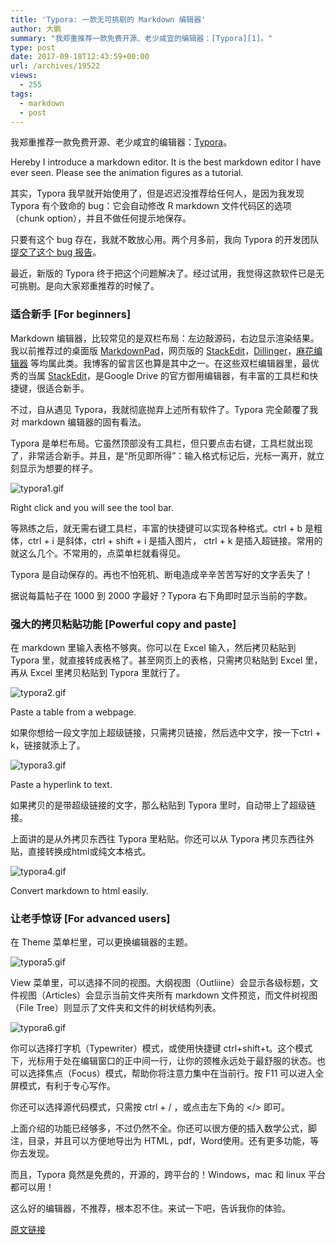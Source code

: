 ```yaml
---
title: 'Typora: 一款无可挑剔的 Markdown 编辑器'
author: 大鹏
summary: "我郑重推荐一款免费开源、老少咸宜的编辑器：[Typora][1]。"
type: post
date: 2017-09-18T12:43:59+00:00
url: /archives/19522
views:
  - 255
tags:
  - markdown
  - post
---
```

我郑重推荐一款免费开源、老少咸宜的编辑器：[Typora][1]。

Hereby I introduce a markdown editor. It is the best markdown editor I have ever seen. Please see the animation figures as a tutorial.

其实，Typora 我早就开始使用了，但是迟迟没推荐给任何人，是因为我发现 Typora 有个致命的 bug：它会自动修改 R markdown 文件代码区的选项（chunk option），并且不做任何提示地保存。

只要有这个 bug 存在，我就不敢放心用。两个月多前，我向 Typora 的开发团队[提交了这个 bug 报告][2]。

最近，新版的 Typora 终于把这个问题解决了。经过试用，我觉得这款软件已是无可挑剔。是向大家郑重推荐的时候了。

### 适合新手 [For beginners]

Markdown 编辑器，比较常见的是双栏布局：左边敲源码，右边显示渲染结果。我以前推荐过的桌面版 [MarkdownPad][3]，网页版的 [StackEdit][4]，[Dillinger][5]，[麻花编辑器][6] 等均属此类。我博客的留言区也算是其中之一。在这些双栏编辑器里，最优秀的当属 [StackEdit][4]，是Google Drive 的官方御用编辑器，有丰富的工具栏和快捷键，很适合新手。

不过，自从遇见 Typora，我就彻底抛弃上述所有软件了。Typora 完全颠覆了我对 markdown 编辑器的固有看法。

Typora 是单栏布局。它虽然顶部没有工具栏，但只要点击右键，工具栏就出现了，非常适合新手。并且，是“所见即所得”：输入格式标记后，光标一离开，就立刻显示为想要的样子。

![typora1.gif][7]

Right click and you will see the tool bar.

等熟练之后，就无需右键工具栏，丰富的快捷键可以实现各种格式。ctrl + b 是粗体，ctrl + i 是斜体，ctrl + shift + i 是插入图片， ctrl + k 是插入超链接。常用的就这么几个。不常用的，点菜单栏就看得见。

Typora 是自动保存的。再也不怕死机、断电造成辛辛苦苦写好的文字丢失了！

据说每篇帖子在 1000 到 2000 字最好？Typora 右下角即时显示当前的字数。

### 强大的拷贝粘贴功能 [Powerful copy and paste]

在 markdown 里输入表格不够爽。你可以在 Excel 输入，然后拷贝粘贴到 Typora 里，就直接转成表格了。甚至网页上的表格，只需拷贝粘贴到 Excel 里，再从 Excel 里拷贝粘贴到 Typora 里就行了。

![typora2.gif][8]

Paste a table from a webpage.

如果你想给一段文字加上超级链接，只需拷贝链接，然后选中文字，按一下ctrl + k，链接就添上了。

![typora3.gif][9]

Paste a hyperlink to text.

如果拷贝的是带超级链接的文字，那么粘贴到 Typora 里时，自动带上了超级链接。

上面讲的是从外拷贝东西往 Typora 里粘贴。你还可以从 Typora 拷贝东西往外贴，直接转换成html或纯文本格式。

![typora4.gif][10]

Convert markdown to html easily.

### 让老手惊讶 [For advanced users]

在 Theme 菜单栏里，可以更换编辑器的主题。

![typora5.gif][11]

View 菜单里，可以选择不同的视图。大纲视图（Outliine）会显示各级标题，文件视图（Articles）会显示当前文件夹所有 markdown 文件预览，而文件树视图（File Tree）则显示了文件夹和文件的树状结构列表。

![typora6.gif][12]

你可以选择打字机（Typewriter）模式，或使用快捷键 ctrl+shift+t。这个模式下，光标用于处在编辑窗口的正中间一行，让你的颈椎永远处于最舒服的状态。也可以选择焦点（Focus）模式，帮助你将注意力集中在当前行。按 F11 可以进入全屏模式，有利于专心写作。

你还可以选择源代码模式，只需按 ctrl + / ，或点击左下角的 </> 即可。

上面介绍的功能已经够多，不过仍然不全。你还可以很方便的插入数学公式，脚注，目录，并且可以方便地导出为 HTML，pdf，Word使用。还有更多功能，等你去发现。

而且，Typora 竟然是免费的，开源的，跨平台的！Windows，mac 和 linux 平台都可以用！

这么好的编辑器，不推荐，根本忍不住。来试一下吧，告诉我你的体验。

 [1]: https://typora.io/
 [2]: https://github.com/typora/typora-issues/issues/750
 [3]: http://markdownpad.com/
 [4]: https://stackedit.io/
 [5]: http://dillinger.io/
 [6]: http://mahua.jser.me/
 [7]: https://steemitimages.com/DQmUkU9MeiSYFPSXFpT1keuc7MUbDuoaoWTxRq3eAxbt8VU/typora1.gif
 [8]: https://steemitimages.com/DQmead2dGVuTH7yFACD68wD5XXniziJgXeXZdDnfY4Pghig/typora2.gif
 [9]: https://steemitimages.com/DQmbX6DuQB75kpcZBT7gQCKHex5ui4EgKXqbktCy59eGffR/typora3.gif
 [10]: https://steemitimages.com/DQma3dCFf3wVN77KSrkVKq7yLxKcvaNcURdcYTLgXLnZmhz/typora4.gif
 [11]: https://steemitimages.com/DQmS9AWtMLyhMvyBCwboVoy5voDbT7qFNcY53UcvGgzCCQE/typora5.gif
 [12]: https://steemitimages.com/DQmaSfwaMrYfKEVzFJLnsf3ALVQGvGzT724VwS6Co8eJncn/typora6.gif

[原文链接](http://dapengde.com/archives/19522)


